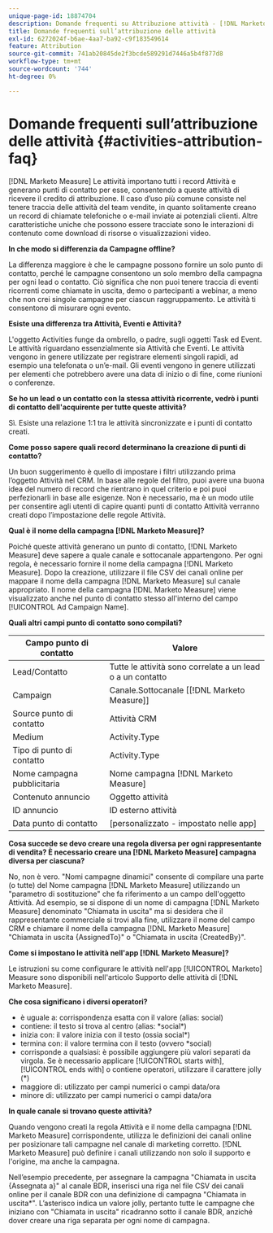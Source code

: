 ```yaml
---
unique-page-id: 18874704
description: Domande frequenti su Attribuzione attività - [!DNL Marketo Measure]
title: Domande frequenti sull’attribuzione delle attività
exl-id: 6272024f-b6ae-4aa7-ba92-c9f183549614
feature: Attribution
source-git-commit: 741ab20845de2f3bcde589291d7446a5b4f877d8
workflow-type: tm+mt
source-wordcount: '744'
ht-degree: 0%

---
```


# Domande frequenti sull’attribuzione delle attività {#activities-attribution-faq}

[!DNL Marketo Measure] Le attività importano tutti i record Attività e generano punti di contatto per esse, consentendo a queste attività di ricevere il credito di attribuzione. Il caso d’uso più comune consiste nel tenere traccia delle attività del team vendite, in quanto solitamente creano un record di chiamate telefoniche o e-mail inviate ai potenziali clienti. Altre caratteristiche uniche che possono essere tracciate sono le interazioni di contenuto come download di risorse o visualizzazioni video.

**In che modo si differenzia da Campagne offline?**

La differenza maggiore è che le campagne possono fornire un solo punto di contatto, perché le campagne consentono un solo membro della campagna per ogni lead o contatto. Ciò significa che non puoi tenere traccia di eventi ricorrenti come chiamate in uscita, demo o partecipanti a webinar, a meno che non crei singole campagne per ciascun raggruppamento. Le attività ti consentono di misurare ogni evento.

**Esiste una differenza tra Attività, Eventi e Attività?**

L&#39;oggetto Activities funge da ombrello, o padre, sugli oggetti Task ed Event. Le attività riguardano essenzialmente sia Attività che Eventi. Le attività vengono in genere utilizzate per registrare elementi singoli rapidi, ad esempio una telefonata o un’e-mail. Gli eventi vengono in genere utilizzati per elementi che potrebbero avere una data di inizio o di fine, come riunioni o conferenze.

**Se ho un lead o un contatto con la stessa attività ricorrente, vedrò i punti di contatto dell&#39;acquirente per tutte queste attività?**

Sì. Esiste una relazione 1:1 tra le attività sincronizzate e i punti di contatto creati.

**Come posso sapere quali record determinano la creazione di punti di contatto?**

Un buon suggerimento è quello di impostare i filtri utilizzando prima l’oggetto Attività nel CRM. In base alle regole del filtro, puoi avere una buona idea del numero di record che rientrano in quel criterio e poi puoi perfezionarli in base alle esigenze. Non è necessario, ma è un modo utile per consentire agli utenti di capire quanti punti di contatto Attività verranno creati dopo l’impostazione delle regole Attività.

**Qual è il nome della campagna [!DNL Marketo Measure]?**

Poiché queste attività generano un punto di contatto, [!DNL Marketo Measure] deve sapere a quale canale e sottocanale appartengono. Per ogni regola, è necessario fornire il nome della campagna [!DNL Marketo Measure]. Dopo la creazione, utilizzare il file CSV dei canali online per mappare il nome della campagna [!DNL Marketo Measure] sul canale appropriato. Il nome della campagna [!DNL Marketo Measure] viene visualizzato anche nel punto di contatto stesso all&#39;interno del campo [!UICONTROL Ad Campaign Name].

**Quali altri campi punto di contatto sono compilati?**

| **Campo punto di contatto** | **Valore** |
|---|---|
| Lead/Contatto | Tutte le attività sono correlate a un lead o a un contatto |
| Campaign | Canale.Sottocanale [[!DNL Marketo Measure]] |
| Source punto di contatto | Attività CRM |
| Medium | Activity.Type |
| Tipo di punto di contatto | Activity.Type |
| Nome campagna pubblicitaria | Nome campagna [!DNL Marketo Measure] |
| Contenuto annuncio | Oggetto attività |
| ID annuncio | ID esterno attività |
| Data punto di contatto | [personalizzato - impostato nelle app] |

**Cosa succede se devo creare una regola diversa per ogni rappresentante di vendita? È necessario creare una [!DNL Marketo Measure] campagna diversa per ciascuna?**

No, non è vero. &quot;Nomi campagne dinamici&quot; consente di compilare una parte (o tutte) del Nome campagna [!DNL Marketo Measure] utilizzando un &quot;parametro di sostituzione&quot; che fa riferimento a un campo dell&#39;oggetto Attività. Ad esempio, se si dispone di un nome di campagna [!DNL Marketo Measure] denominato &quot;Chiamata in uscita&quot; ma si desidera che il rappresentante commerciale si trovi alla fine, utilizzare il nome del campo CRM e chiamare il nome della campagna [!DNL Marketo Measure] &quot;Chiamata in uscita {AssignedTo}&quot; o &quot;Chiamata in uscita {CreatedBy}&quot;.

**Come si impostano le attività nell&#39;app [!DNL Marketo Measure]?**

Le istruzioni su come configurare le attività nell&#39;app [!UICONTROL Marketo] Measure sono disponibili nell&#39;articolo Supporto delle attività di [!DNL Marketo Measure].

**Che cosa significano i diversi operatori?**

* è uguale a: corrispondenza esatta con il valore (alias: social)
* contiene: il testo si trova al centro (alias: &#42;social&#42;)
* inizia con: il valore inizia con il testo (ossia social&#42;)
* termina con: il valore termina con il testo (ovvero &#42;social)
* corrisponde a qualsiasi: è possibile aggiungere più valori separati da virgola. Se è necessario applicare [!UICONTROL starts with], [!UICONTROL ends with] o contiene operatori, utilizzare il carattere jolly (&#42;)
* maggiore di: utilizzato per campi numerici o campi data/ora
* minore di: utilizzato per campi numerici o campi data/ora

**In quale canale si trovano queste attività?**

Quando vengono creati la regola Attività e il nome della campagna [!DNL Marketo Measure] corrispondente, utilizza le definizioni dei canali online per posizionare tali campagne nel canale di marketing corretto. [!DNL Marketo Measure] può definire i canali utilizzando non solo il supporto e l&#39;origine, ma anche la campagna.

Nell’esempio precedente, per assegnare la campagna &quot;Chiamata in uscita {Assegnata a}&quot; al canale BDR, inserisci una riga nel file CSV dei canali online per il canale BDR con una definizione di campagna &quot;Chiamata in uscita&#42;&quot;. L’asterisco indica un valore jolly, pertanto tutte le campagne che iniziano con &quot;Chiamata in uscita&quot; ricadranno sotto il canale BDR, anziché dover creare una riga separata per ogni nome di campagna.
